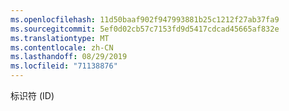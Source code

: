 ```yaml
---
ms.openlocfilehash: 11d50baaf902f947993881b25c1212f27ab37fa9
ms.sourcegitcommit: 5ef0d02cb57c7153fd9d5417cdcad45665af832e
ms.translationtype: MT
ms.contentlocale: zh-CN
ms.lasthandoff: 08/29/2019
ms.locfileid: "71138876"
---
```

标识符 (ID)